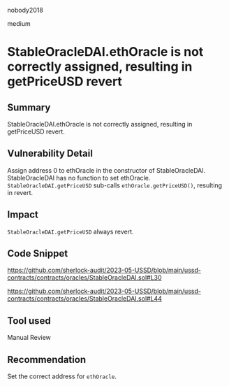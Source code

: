 nobody2018

medium

# StableOracleDAI.ethOracle is not correctly assigned, resulting in getPriceUSD revert

## Summary

StableOracleDAI.ethOracle is not correctly assigned, resulting in getPriceUSD revert.

## Vulnerability Detail

Assign address 0 to ethOracle in the constructor of StableOracleDAI. StableOracleDAI has no function to set ethOracle. `StableOracleDAI.getPriceUSD` sub-calls `ethOracle.getPriceUSD()`, resulting in revert.

## Impact

`StableOracleDAI.getPriceUSD` always revert.

## Code Snippet

https://github.com/sherlock-audit/2023-05-USSD/blob/main/ussd-contracts/contracts/oracles/StableOracleDAI.sol#L30

https://github.com/sherlock-audit/2023-05-USSD/blob/main/ussd-contracts/contracts/oracles/StableOracleDAI.sol#L44

## Tool used

Manual Review

## Recommendation

Set the correct address for `ethOracle`.